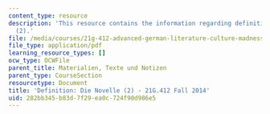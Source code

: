 ```yaml
---
content_type: resource
description: 'This resource contains the information regarding definition: die novelle
  (2).'
file: /media/courses/21g-412-advanced-german-literature-culture-madness-murder-mysteries-fall-2014/282bb345b83d7f29ea0c724f90d986e5_MIT21G_412F14_Wk2-3_Die_N.pdf
file_type: application/pdf
learning_resource_types: []
ocw_type: OCWFile
parent_title: Materialien, Texte und Notizen
parent_type: CourseSection
resourcetype: Document
title: 'Definition: Die Novelle (2) - 21G.412 Fall 2014'
uid: 282bb345-b83d-7f29-ea0c-724f90d986e5
---
```

